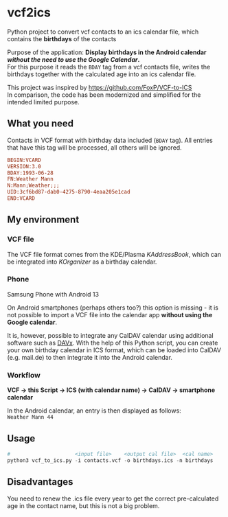 # vcf2ics
Python project to convert vcf contacts to an ics calendar file, which contains the **birthdays** of the contacts

Purpose of the application:
**Display birthdays in the Android calendar _without the need to use the Google Calendar_.**  
For this purpose it reads the `BDAY` tag from a vcf contacts file, writes the birthdays together with the calculated age into an ics calendar file.

This project was inspired by https://github.com/FoxP/VCF-to-ICS  
In comparison, the code has been modernized and simplified for the intended limited purpose.


## What you need
Contacts in VCF format with birthday data included (`BDAY` tag). All entries that have this tag will be processed, all others will be ignored.

```ini
BEGIN:VCARD
VERSION:3.0
BDAY:1993-06-28
FN:Weather Mann
N:Mann;Weather;;;
UID:3cf6bd87-dab0-4275-8790-4eaa205e1cad
END:VCARD
```

## My environment

### VCF file
The VCF file format comes from the KDE/Plasma *KAddressBook*, which can be integrated into *KOrganizer* as a birthday calendar.

### Phone

Samsung Phone with Android 13

On Android smartphones (perhaps others too?) this option is missing - it is not possible to import a VCF file into the calendar app **without using the Google calendar**.

It is, however, possible to integrate any CalDAV calendar using additional software such as [DAVx](https://www.davx5.com/). With the help of this Python script, you can create your own birthday calendar in ICS format, which can be loaded into CalDAV (e.g. mail.de) to then integrate it into the Android calendar.


### Workflow
**VCF -> this Script -> ICS (with calendar name) -> CalDAV -> smartphone calendar**

In the Android calendar, an entry is then displayed as follows:  
`Weather Mann 44`

## Usage

```python
#                     <input file>    <output cal file>  <cal name>
python3 vcf_to_ics.py -i contacts.vcf -o birthdays.ics -n birthdays
```

## Disadvantages
You need to renew the .ics file every year to get the correct pre-calculated age in the contact name, but this is not a big problem.
